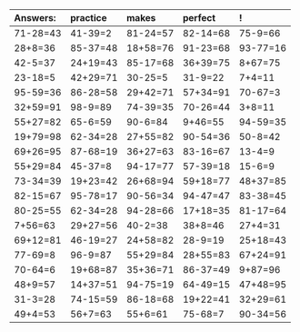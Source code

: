 | Answers: | practice | makes | perfect | ! |
| :--- | :--- | :--- | :--- | :--- |
| 71-28=43 | 41-39=2 | 81-24=57 | 82-14=68 | 75-9=66 | 
| 28+8=36 | 85-37=48 | 18+58=76 | 91-23=68 | 93-77=16 | 
| 42-5=37 | 24+19=43 | 85-17=68 | 36+39=75 | 8+67=75 | 
| 23-18=5 | 42+29=71 | 30-25=5 | 31-9=22 | 7+4=11 | 
| 95-59=36 | 86-28=58 | 29+42=71 | 57+34=91 | 70-67=3 | 
| 32+59=91 | 98-9=89 | 74-39=35 | 70-26=44 | 3+8=11 | 
| 55+27=82 | 65-6=59 | 90-6=84 | 9+46=55 | 94-59=35 | 
| 19+79=98 | 62-34=28 | 27+55=82 | 90-54=36 | 50-8=42 | 
| 69+26=95 | 87-68=19 | 36+27=63 | 83-16=67 | 13-4=9 | 
| 55+29=84 | 45-37=8 | 94-17=77 | 57-39=18 | 15-6=9 | 
| 73-34=39 | 19+23=42 | 26+68=94 | 59+18=77 | 48+37=85 | 
| 82-15=67 | 95-78=17 | 90-56=34 | 94-47=47 | 83-38=45 | 
| 80-25=55 | 62-34=28 | 94-28=66 | 17+18=35 | 81-17=64 | 
| 7+56=63 | 29+27=56 | 40-2=38 | 38+8=46 | 27+4=31 | 
| 69+12=81 | 46-19=27 | 24+58=82 | 28-9=19 | 25+18=43 | 
| 77-69=8 | 96-9=87 | 55+29=84 | 28+55=83 | 67+24=91 | 
| 70-64=6 | 19+68=87 | 35+36=71 | 86-37=49 | 9+87=96 | 
| 48+9=57 | 14+37=51 | 94-75=19 | 64-49=15 | 47+48=95 | 
| 31-3=28 | 74-15=59 | 86-18=68 | 19+22=41 | 32+29=61 | 
| 49+4=53 | 56+7=63 | 55+6=61 | 75-68=7 | 90-34=56 | 
